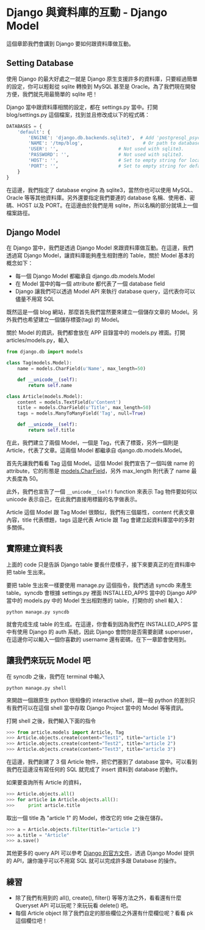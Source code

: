# Django 與資料庫的互動 - Django Model

這個章節我們會講到 Django 要如何跟資料庫做互動。

## Setting Database

使用 Django 的最大好處之一就是 Django 原生支援許多的資料庫，只要經過簡單的設定，你可以輕鬆從 sqlite 轉換到 MySQL 甚至是 Oracle。為了我們現在開發方便，我們就先用最簡單的 sqlite 吧！

Django 當中跟資料庫相關的設定，都在 settings.py 當中。打開 blog/settings.py 這個檔案，找到並且修改成以下的程式碼：

```python
DATABASES = {
    'default': {
        'ENGINE': 'django.db.backends.sqlite3',  # Add 'postgresql_psycopg2', 'mysql', 'sqlite3' or 'oracle'.
        'NAME': '/tmp/blog',                      # Or path to database file if using sqlite3.
        'USER': '',                      # Not used with sqlite3.
        'PASSWORD': '',                  # Not used with sqlite3.
        'HOST': '',                      # Set to empty string for localhost. Not used with sqlite3.
        'PORT': '',                      # Set to empty string for default. Not used with sqlite3.
    }
}
```

在這邊，我們指定了 database engine 為 sqlite3，當然你也可以使用 MySQL、Oracle 等等其他資料庫。另外還要指定我們要連的 database 名稱、使用者、密碼、HOST 以及 PORT。在這邊由於我們是用 sqlite，所以名稱的部分就填上一個檔案路徑。

## Django Model

在 Django 當中，我們是透過 Django Model 來跟資料庫做互動。在這邊，我們透過寫 Django Model，讓資料庫能夠產生相對應的 Table，關於 Model 基本的概念如下：

* 每一個 Django Model 都繼承自 django.db.models.Model
* 在 Model 當中的每一個 attribute 都代表了一個 database field
* Django 讓我們可以透過 Model API 來執行 database query，這代表你可以儘量不用寫 SQL

既然這是一個 blog 網站，那麼首先我們當然要來建立一個儲存文章的 Model。另外我們也希望建立一個儲存標簽(tag) 的 Model。

關於 Model 的資訊，我們都會放在 APP 目錄當中的 models.py 裡面。打開 articles/models.py，輸入

```python
from django.db import models

class Tag(models.Model):
    name = models.CharField(u'Name', max_length=50)

    def __unicode__(self):
        return self.name

class Article(models.Model):
    content = models.TextField(u'Content')
    title = models.CharField(u'Title', max_length=50)
    tags = models.ManyToManyField('Tag', null=True)

    def __unicode__(self):
        return self.title
```

在此，我們建立了兩個 Model，一個是 Tag，代表了標簽，另外一個則是 Article，代表了文章。這兩個 Model 都繼承自 django.db.models.Model。

首先先讓我們看看 Tag 這個 Model。這個 Model 我們宣告了一個叫做 name 的 attribute，它的形態是 [models.CharField](https://docs.djangoproject.com/en/dev/ref/models/fields/#charfield)，另外 max_length 則代表了 name 最大長度為 50。

此外，我們也宣告了一個 ```__unicode__(self)``` function 來表示 Tag 物件要如何以 unicode 表示自己，在此我們直接用標籤的名字做表示。

Article 這個 Model 跟 Tag Model 很類似，我們有三個屬性，content 代表文章內容，title 代表標題，tags 這是代表 Article 跟 Tag 會建立起資料庫當中的多對多關係。

## 實際建立資料表

上面的 code 只是告訴 Django table 要長什麼樣子，接下來要真正的在資料庫中把 table 生出來。

要把 table 生出來一樣要使用 manage.py 這個指令，我們透過 syncdb 來產生 table。syncdb 會根據 settings.py 裡面 INSTALLED_APPS 當中的 Django APP 當中的 models.py 中的 Model 生出相對應的 table，打開你的 shell 輸入：

```
python manage.py syncdb
```

就會完成生成 table 的生成。在這邊，你會看到因為我們在 INSTALLED_APPS 當中有使用 Django 的 auth 系統，因此 Django 會問你是否需要創建 superuser，在這邊你可以輸入一個你喜歡的 username 還有密碼，在下一章節會使用到。

## 讓我們來玩玩 Model 吧

在 syncdb 之後，我們在 terminal 中輸入

```
python manage.py shell
```

來開啟一個跟原生 python 很相像的 interactive shell，跟一般 python 的差別只有我們可以在這個 shell 當中存取 Django Project 當中的 Model 等等資訊。

打開 shell 之後，我們輸入下面的指令

```python
>>> from article.models import Article, Tag
>>> Article.objects.create(content="Test1", title="article 1")
>>> Article.objects.create(content="Test2", title="article 2")
>>> Article.objects.create(content="Test3", title="article 3")
```

在這邊，我們創建了 3 個 Article 物件，把它們塞到了 database 當中。可以看到我們在這邊沒有寫任何的 SQL 就完成了 insert 資料到 database 的動作。

如果要查詢所有 Article 的資料，

```python
>>> Article.objects.all()
>>> for article in Article.objects.all():
>>>     print article.title
```

取出一個 title 為 "article 1" 的 Model，修改它的 title 之後在儲存。

```python
>>> a = Article.objects.filter(title="article 1")
>>> a.title = "Article"
>>> a.save()
```

其他更多的 query API 可以參考 [Django 的官方文件](https://docs.djangoproject.com/en/1.6/ref/models/querysets/)，透過 Django Model 提供的 API，讓你幾乎可以不用寫 SQL 就可以完成許多跟 Database 的操作。

## 練習

* 除了我們有用到的 all(), create(), filter() 等等方法之外，看看還有什麼 Queryset API 可以玩呢？來玩玩看 delete() 吧。
* 每個 Article object 除了我們自定的那些欄位之外還有什麼欄位呢？看看 pk 這個欄位吧！
